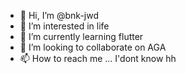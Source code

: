 - 👋 Hi, I’m @bnk-jwd
- 👀 I’m interested in life
- 🌱 I’m currently learning flutter
- 💞️ I’m looking to collaborate on AGA
- 📫 How to reach me ... I'dont know hh

<!---
bnk-jwd/bnk-jwd is a ✨ special ✨ repository because its `README.md` (this file) appears on your GitHub profile.
You can click the Preview link to take a look at your changes.
--->
